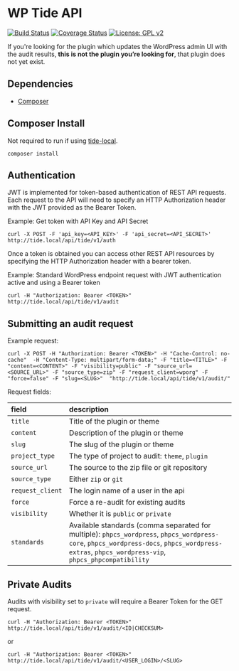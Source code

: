 # WP Tide API

[![Build Status](https://travis-ci.org/wptide/wp-tide-api.svg?branch=master)](https://travis-ci.org/wptide/wp-tide-api) [![Coverage Status](https://coveralls.io/repos/wptide/wp-tide-api/badge.svg?branch=master)](https://coveralls.io/github/wptide/wp-tide-api) [![License: GPL v2](https://img.shields.io/badge/License-GPL%20v2-blue.svg)](https://www.gnu.org/licenses/old-licenses/gpl-2.0.en.html)


If you're looking for the plugin which updates the WordPress admin UI with the audit results, **this is not the plugin you’re looking for**, that plugin does not yet exist.

## Dependencies

* [Composer](https://getcomposer.org/)  

## Composer Install  

Not required to run if using [tide-local](https://github.com/wptide/tide-local).

```
composer install
```

## Authentication

JWT is implemented for token-based authentication of REST API requests. Each request to the API will need to specify an HTTP Authorization header with the JWT provided as the Bearer Token.

Example: Get token with API Key and API Secret

```
curl -X POST -F 'api_key=<API_KEY>' -F 'api_secret=<API_SECRET>' http://tide.local/api/tide/v1/auth
```

Once a token is obtained you can access other REST API resources by specifying the HTTP Authorization header with a bearer token.

Example: Standard WordPress endpoint request with JWT authentication active and using a Bearer token

```
curl -H "Authorization: Bearer <TOKEN>" http://tide.local/api/tide/v1/audit
```

## Submitting an audit request

Example request: 

```
curl -X POST -H "Authorization: Bearer <TOKEN>" -H "Cache-Control: no-cache"  -H "Content-Type: multipart/form-data;" -F "title=<TITLE>" -F "content=<CONTENT>" -F "visibility=public" -F "source_url=<SOURCE_URL>" -F "source_type=zip" -F "request_client=wporg" -F "force=false" -F "slug=<SLUG>"  "http://tide.local/api/tide/v1/audit/"
```
Request fields:

| field  | description |
|:--- |:--- |
| `title` | Title of the plugin or theme |
| `content` | Description of the plugin or theme |
| `slug` | The slug of the plugin or theme |
| `project_type` | The type of project to audit: `theme`, `plugin` |
| `source_url` | The source to the zip file or git repository | 
| `source_type` | Either `zip` or `git` |
| `request_client` | The login name of a user in the api |
| `force` | Force a re-audit for existing audits |
| `visibility` | Whether it is `public` or `private` |
| `standards` | Available standards (comma separated for multiple): `phpcs_wordpress`, `phpcs_wordpress-core`, `phpcs_wordpress-docs`, `phpcs_wordpress-extras`, `phpcs_wordpress-vip`, `phpcs_phpcompatibility` |

## Private Audits

Audits with visibility set to `private` will require a Bearer Token for the GET request.

```
curl -H "Authorization: Bearer <TOKEN>" http://tide.local/api/tide/v1/audit/<ID|CHECKSUM>
```

or

```
curl -H "Authorization: Bearer <TOKEN>" http://tide.local/api/tide/v1/audit/<USER_LOGIN>/<SLUG>
```
